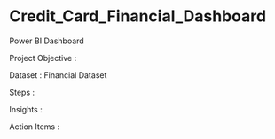 # Credit_Card_Financial_Dashboard
Power BI Dashboard

Project Objective : 

Dataset : Financial Dataset

Steps :

Insights : 

Action Items : 

